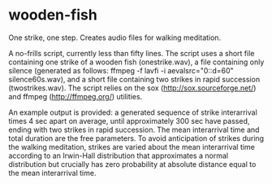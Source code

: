 wooden-fish
===========

One strike, one step. Creates audio files for walking meditation.

A no-frills script, currently less than fifty lines. The script uses a short file containing one strike of a wooden fish (onestrike.wav), a file containing only silence (generated as follows: ffmpeg -f lavfi -i aevalsrc="0::d=60" silence60s.wav), and a short file containing two strikes in rapid succession (twostrikes.wav). The script relies on the sox (http://sox.sourceforge.net/) and ffmpeg (http://ffmpeg.org/) utilities.

An example output is provided: a generated sequence of strike interarrival times 4 sec apart on average, until approximately 300 sec have passed, ending with two strikes in rapid succession. The mean interarrival time and total duration are the free parameters. To avoid anticipation of strikes during the walking meditation, strikes are varied about the mean interarrival time according to an Irwin-Hall distribution that approximates a normal distribution but crucially has zero probability at absolute distance equal to the mean interarrival time.

